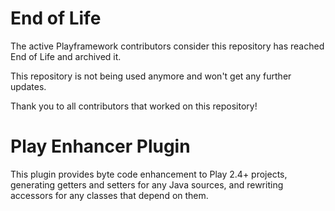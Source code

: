 # End of Life

The active Playframework contributors consider this repository has reached End of Life and archived it.
 
This repository is not being used anymore and won't get any further updates.

Thank you to all contributors that worked on this repository!

# Play Enhancer Plugin

This plugin provides byte code enhancement to Play 2.4+ projects, generating getters and setters for any Java sources, and rewriting accessors for any classes that depend on them.

